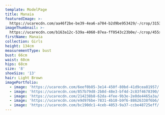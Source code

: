 ```yaml
---
template: ModelPage
title: Manaia
featuredImage: >-
  https://ucarecdn.com/aa46f2be-be39-4ea6-a704-b2d9be953429/-/crop/3153x1565/0,64/-/preview/
imageThumbnail: >-
  https://ucarecdn.com/b163a12c-539a-4060-87ea-ff0543c23b0e/-/crop/455x625/15,0/-/preview/
firstName: Manaia
collection: Girls
height: 134cm
measurementType: bust
bust: 66cm
waist: 60cm
hips: 68cm
size: '8'
shoeSize: '13'
hair: Light Brown
imagePortfolio:
  - image: 'https://ucarecdn.com/6eef0b85-3e14-450f-80bd-41d9cea81957/'
  - image: 'https://ucarecdn.com/857b79d8-2b8d-48e3-bf4d-2c83f4678390/'
  - image: 'https://ucarecdn.com/214238b8-62da-4fee-9b3e-2e0de4465a3a/'
  - image: 'https://ucarecdn.com/e9d976be-7831-4b10-b9f6-88626338f6b6/'
  - image: 'https://ucarecdn.com/bc190dc1-4ceb-4053-9a37-ccbe48725eff/'
---
```


